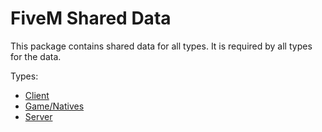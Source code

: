 # FiveM Shared Data

This package contains shared data for all types.
It is required by all types for the data.

Types:
- [Client](https://www.npmjs.com/package/@risinglife/fivem-client)
- [Game/Natives](https://www.npmjs.com/package/@risinglife/fivem-natives)
- [Server](https://www.npmjs.com/package/@risinglife/fivem-server)